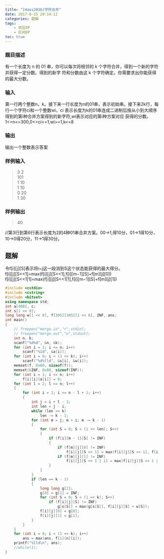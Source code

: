 ```yaml
---
title: "[Haoi2016]字符合并"
date: 2017-8-15 20:14:12
categories: 题解
tags:
    - 状压DP
    - 区间DP
toc: true
---
```



### 题目描述
有一个长度为 n 的 01 串，你可以每次将相邻的 k 个字符合并，得到一个新的字符并获得一定分数。得到的新字
符和分数由这 k 个字符确定。你需要求出你能获得的最大分数。
<!--more-->
### 输入
第一行两个整数n，k。接下来一行长度为n的01串，表示初始串。接下来2k行，每行一个字符ci和一个整数wi，ci
表示长度为k的01串连成二进制后按从小到大顺序得到的第i种合并方案得到的新字符,wi表示对应的第i种方案对应
获得的分数。1<=n<=300,0<=ci<=1,wi>=1,k<=8

### 输出
输出一个整数表示答案

### 样例输入
>3 2  
101  
1 10  
1 10  
0 20  
1 30  

### 样例输出
>40

//第3行到第6行表示长度为2的4种01串合并方案。00->1,得10分，01->1得10分，10->0得20分，11->1得30分。

## 题解

令f[i][j][S]表示将i~j这一段消到S这个状态能获得的最大得分。  
f[i][j][S<<1]=max(f[i][j][S<<1],f[i][m−1][S]+f[m][j][0])  
f[i][j][S<<1|1]=max(f[i][j][S<<1|1],f[i][m−1][S]+f[m][j][1])  

```c++
#include <cstdio>
#include <cstring>
#include <bitset>
using namespace std;
int a[400], c;
int s[1 << 8];
long long w[1 << 8], f[305][305][1 << 8], INF, ans;
int main()
{
    // freopen("merge.in","r",stdin);
    // freopen("merge.out","w",stdout);
    int n, k;
    scanf("%d%d", &n, &k);
    for (int i = 1; i <= n; i++)
        scanf("%1d", &a[i]);
    for (int i = 0; i < (1 << k); i++)
        scanf("%d%lld", &s[i], &w[i]);
    memset(f, 0x80, sizeof(f));
    memset(&INF, 0x80, sizeof(INF));
    for (int i = 1; i <= n; i++)
        f[i][i][a[i]] = 0;
    for (int l = 2; l <= n; l++)
    {
        for (int i = 1; i <= n - l + 1; i++)
        {
            int j = i + l - 1;
            int len = j - i;
            while (len >= k)
                len -= k - 1;
            for (int m = j; m > i; m -= k - 1)
            {
                for (int S = 0; S < (1 << len); S++)
                {
                    if (f[i][m - 1][S] != INF)
                    {
                        if (f[m][j][0] != INF)
                            f[i][j][S << 1] = max(f[i][j][S << 1], f[i][m - 1][S] + f[m][j][0]);
                        if (f[m][j][1] != INF)
                            f[i][j][S << 1 | 1] = max(f[i][j][S << 1 | 1], f[i][m - 1][S] + f[m][j][1]);
                    }
                }
            }
            if (len == k - 1)
            {
                long long g[2];
                g[0] = g[1] = INF;
                for (int S = 0; S < (1 << k); S++)
                    if (f[i][j][S] != INF)
                        g[s[S]] = max(g[s[S]], f[i][j][S] + w[S]);
                f[i][j][0] = g[0];
                f[i][j][1] = g[1];
            }
        }
    }
    for (int i = 0; i < (1 << k); i++)
        ans = max(ans, f[1][n][i]);
    printf("%lld\n", ans);
    //while(1);
}
```